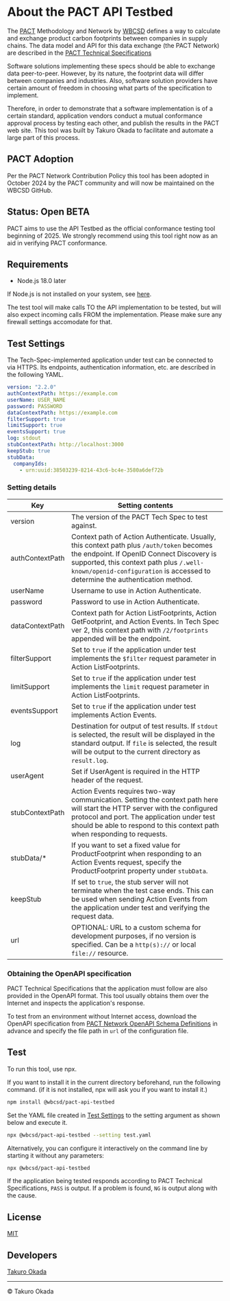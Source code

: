 # About the PACT API Testbed

The [PACT](https://carbon-transparency.org) Methodology and Network by [WBCSD](https://wbcsd.org) defines a way to  calculate and exchange product carbon footprints between companies in supply chains. The data model and API for this data exchange (the PACT Network) are described in the [PACT Technical Specifications](https://github.com/wbcsd/data-exchange-protocol)

Software solutions implementing these specs should be able to  exchange data peer-to-peer. However, by its nature, the footprint data will differ between companies and industries. Also, software solution providers have certain amount of freedom in choosing what parts of the specification to implement.

Therefore, in order to demonstrate that a software implementation is of a certain standard, application vendors conduct a mutual conformance approval process by testing each other, and publish the results in the PACT web site. This tool was built by Takuro Okada to facilitate and automate a large part of this process.

## PACT Adoption

Per the PACT Network Contribution Policy this tool has been adopted in October 2024 by the PACT community and will now be maintained on the WBCSD GitHub.


## Status: Open BETA

PACT aims to use the API Testbed as the official conformance testing tool beginning of 2025. 
We strongly recommend using this tool right now as an aid in verifying PACT conformance.


## Requirements

* Node.js 18.0 later

If Node.js is not installed on your system, see [here](https://nodejs.org/en/learn/getting-started/how-to-install-nodejs).

The test tool will make calls TO the API implementation to be tested, but will also expect incoming calls FROM the implementation. Please make sure any firewall settings accomodate for that. 

## Test Settings

The Tech-Spec-implemented application under test can be connected to via HTTPS. Its endpoints, authentication information, etc. are described in the following YAML.

```yaml
version: "2.2.0"
authContextPath: https://example.com
userName: USER_NAME
password: PASSWORD
dataContextPath: https://example.com
filterSupport: true
limitSupport: true
eventsSupport: true
log: stdout
stubContextPath: http://localhost:3000
keepStub: true
stubData:
  companyIds:
    - urn:uuid:38503239-8214-43c6-bc4e-3580a6def72b
```

### Setting details

|Key|Setting contents|
|--|--|
|version|The version of the PACT Tech Spec to test against.|
|authContextPath|Context path of Action Authenticate. Usually, this context path plus `/auth/token` becomes the endpoint. If OpenID Connect Discovery is supported, this context path plus `/.well-known/openid-configuration` is accessed to determine the authentication method.|
|userName|Username to use in Action Authenticate.|
|password|Password to use in Action Authenticate.|
|dataContextPath|Context path for Action ListFootprints, Action GetFootprint, and Action Events. In Tech Spec ver 2, this context path with `/2/footprints` appended will be the endpoint.|
|filterSupport|Set to `true` if the application under test implements the `$filter` request parameter in Action ListFootprints.|
|limitSupport|Set to `true` if the application under test implements the `limit` request parameter in Action ListFootprints.|
|eventsSupport|Set to `true` if the application under test implements Action Events.|
|log|Destination for output of test results. If `stdout` is selected, the result will be displayed in the standard output. If `file` is selected, the result will be output to the current directory as `result.log`.|
|userAgent|Set if UserAgent is required in the HTTP header of the request.|
|stubContextPath|Action Events requires two-way communication. Setting the context path here will start the HTTP server with the configured protocol and port. The application under test should be able to respond to this context path when responding to requests.|
|stubData/*|If you want to set a fixed value for ProductFootprint when responding to an Action Events request, specify the ProductFootprint property under `stubData`.|
|keepStub|If set to `true`, the stub server will not terminate when the test case ends. This can be used when sending Action Events from the application under test and verifying the request data.|
|url|OPTIONAL: URL to a custom schema for development purposes, if no version is specified. Can be a `http(s)://` or local `file://` resource.|


### Obtaining the OpenAPI specification

PACT Technical Specifications that the application must follow are also provided in the OpenAPI format. This tool usually obtains them over the Internet and inspects the application's response.

To test from an environment without Internet access, download the OpenAPI specification from [PACT Network OpenAPI Schema Definitions](https://github.com/wbcsd/pact-openapi) in advance and specify the file path in `url` of the configuration file.


## Test

To run this tool, use npx.

If you want to install it in the current directory beforehand, run the following command. (if it is not installed, npx will ask you if you want to install it.)

```sh
npm install @wbcsd/pact-api-testbed
```

Set the YAML file created in [Test Settings](#test-settings) to the setting argument as shown below and execute it.

```sh
npx @wbcsd/pact-api-testbed --setting test.yaml
```

Alternatively, you can configure it interactively on the command line by starting it without any parameters:

```sh
npx @wbcsd/pact-api-testbed
```

If the application being tested responds according to PACT Technical Specifications, `PASS` is output. If a problem is found, `NG` is output along with the cause.


## License

[MIT](LICENSE)


## Developers

[Takuro Okada](mailto:mill6.plat6aux@gmail.com)


---

&copy; Takuro Okada